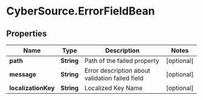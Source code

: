 # CyberSource.ErrorFieldBean

## Properties
Name | Type | Description | Notes
------------ | ------------- | ------------- | -------------
**path** | **String** | Path of the failed property | [optional] 
**message** | **String** | Error description about validation failed field | [optional] 
**localizationKey** | **String** | Localized Key Name | [optional] 



